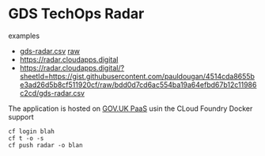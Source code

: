 # GDS TechOps Radar

examples

- [gds-radar.csv](https://gist.github.com/pauldougan/4514cda8655be3ad26d5b8cf511920cf/) [raw](https://gist.githubusercontent.com/pauldougan/4514cda8655be3ad26d5b8cf511920cf/raw/bdd0d7cd6ac554ba19a64efbd67b12c11986c2cd/gds-radar.csv)
- https://radar.cloudapps.digital
- https://radar.cloudapps.digital/?sheetId=https://gist.githubusercontent.com/pauldougan/4514cda8655be3ad26d5b8cf511920cf/raw/bdd0d7cd6ac554ba19a64efbd67b12c11986c2cd/gds-radar.csv

The application is hosted on [GOV.UK PaaS](https://cloud.service.gov.uk) usin the CLoud Foundry Docker support

```
cf login blah
cf t -o -s
cf push radar -o blan 
```
